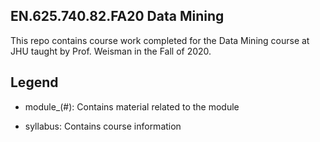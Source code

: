 ## 	EN.625.740.82.FA20 Data Mining

This repo contains course work completed for the Data Mining course at JHU taught by Prof. Weisman in the Fall of 2020.

## Legend
- module_(#): Contains material related to the module

- syllabus: Contains course information
